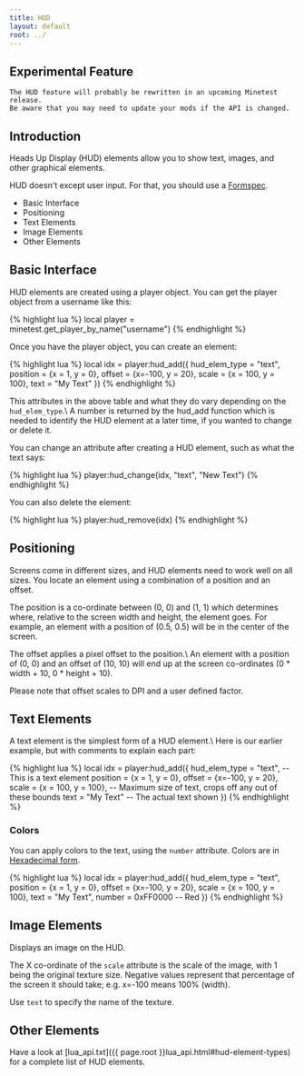 ```yaml
---
title: HUD
layout: default
root: ../
---
```


<div class="notice">
	<h2>Experimental Feature</h2>

	The HUD feature will probably be rewritten in an upcoming Minetest release.
	Be aware that you may need to update your mods if the API is changed.
</div>

Introduction
------------

Heads Up Display (HUD) elements allow you to show text, images, and other graphical elements.

HUD doesn't except user input. For that, you should use a [Formspec](formspecs.html).

* Basic Interface
* Positioning
* Text Elements
* Image Elements
* Other Elements

Basic Interface
---------------

HUD elements are created using a player object.
You can get the player object from a username like this:

{% highlight lua %}
local player = minetest.get_player_by_name("username")
{% endhighlight %}

Once you have the player object, you can create an element:

{% highlight lua %}
local idx = player:hud_add({
         hud_elem_type = "text",
         position = {x = 1, y = 0},
         offset = {x=-100, y = 20},
         scale = {x = 100, y = 100},
         text = "My Text"
})
{% endhighlight %}

This attributes in the above table and what they do vary depending on
the `hud_elem_type`.\\
A number is returned by the hud_add function which is needed to identify the HUD element
at a later time, if you wanted to change or delete it.

You can change an attribute after creating a HUD element, such as what the text
says:

{% highlight lua %}
player:hud_change(idx, "text", "New Text")
{% endhighlight %}

You can also delete the element:

{% highlight lua %}
player:hud_remove(idx)
{% endhighlight %}

Positioning
-----------

Screens come in different sizes, and HUD elements need to work well on all sizes.
You locate an element using a combination of a position and an offset.

The position is a co-ordinate between (0, 0) and (1, 1) which determines where,
relative to the screen width and height, the element goes.
For example, an element with a position of (0.5, 0.5) will be in the center of the screen.

The offset applies a pixel offset to the position.\\
An element with a position of (0, 0) and an offset of (10, 10) will end up at the screen
co-ordinates (0 * width + 10, 0 * height + 10).

Please note that offset scales to DPI and a user defined factor.

Text Elements
-------------

A text element is the simplest form of a HUD element.\\
Here is our earlier example, but with comments to explain each part:

{% highlight lua %}
local idx = player:hud_add({
	hud_elem_type = "text",     -- This is a text element
	position = {x = 1, y = 0},
	offset = {x=-100, y = 20},
	scale = {x = 100, y = 100}, -- Maximum size of text, crops off any out of these bounds
	text = "My Text"            -- The actual text shown
})
{% endhighlight %}

### Colors

You can apply colors to the text, using the `number` attribute.
Colors are in [Hexadecimal form](http://www.colorpicker.com/).

{% highlight lua %}
local idx = player:hud_add({
	hud_elem_type = "text",
	position = {x = 1, y = 0},
	offset = {x=-100, y = 20},
	scale = {x = 100, y = 100},
	text = "My Text",
	number = 0xFF0000 -- Red
})
{% endhighlight %}

Image Elements
--------------

Displays an image on the HUD.

The X co-ordinate of the `scale` attribute is the scale of the image, with 1 being the original texture size.
Negative values represent that percentage of the screen it should take; e.g. x=-100 means 100% (width).

Use `text` to specify the name of the texture.

Other Elements
--------------

Have a look at [lua_api.txt]({{ page.root }}lua_api.html#hud-element-types) for a complete list of HUD elements.
